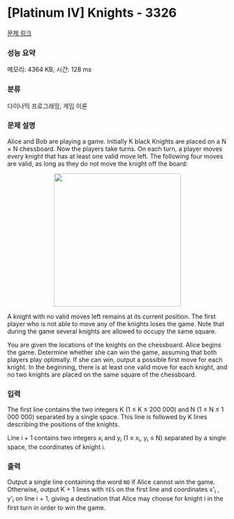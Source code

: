 # [Platinum IV] Knights - 3326 

[문제 링크](https://www.acmicpc.net/problem/3326) 

### 성능 요약

메모리: 4364 KB, 시간: 128 ms

### 분류

다이나믹 프로그래밍, 게임 이론

### 문제 설명

<p>Alice and Bob are playing a game. Initially K black Knights are placed on a N × N chessboard. Now the players take turns. On each turn, a player moves every knight that has at least one valid move left. The following four moves are valid, as long as they do not move the knight off the board:</p>

<p style="text-align: center;"><img alt="" src="" style="width: 290px; height: 305px;"></p>

<p>A knight with no valid moves left remains at its current position. The first player who is not able to move any of the knights loses the game. Note that during the game several knights are allowed to occupy the same square.</p>

<p>You are given the locations of the knights on the chessboard. Alice begins the game. Determine whether she can win the game, assuming that both players play optimally. If she can win, output a possible first move for each knight. In the beginning, there is at least one valid move for each knight, and no two knights are placed on the same square of the chessboard.</p>

### 입력 

 <p>The first line contains the two integers K (1 ≤ K ≤ 200 000) and N (1 ≤ N ≤ 1 000 000) separated by a single space. This line is followed by K lines describing the positions of the knights.</p>

<p>Line i + 1 contains two integers x<sub>i</sub> and y<sub>i</sub> (1 ≤ x<sub>i</sub>, y<sub>i</sub> ≤ N) separated by a single space, the coordinates of knight i.</p>

### 출력 

 <p>Output a single line containing the word <code>NO</code> if Alice cannot win the game. Otherwise, output K + 1 lines with <code>YES</code> on the first line and coordinates x'<sub>i</sub> , y'<sub>i</sub> on line i + 1, giving a destination that Alice may choose for knight i in the first turn in order to win the game.</p>

